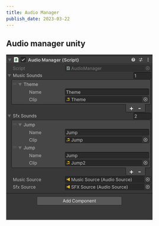 ```yaml
---
title: Audio Manager
publish_date: 2023-03-22
---
```



## Audio manager unity


![Photo N/A](../img/AudioManager.png)





